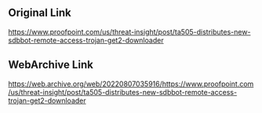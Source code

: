 ## Original Link

https://www.proofpoint.com/us/threat-insight/post/ta505-distributes-new-sdbbot-remote-access-trojan-get2-downloader

## WebArchive Link

https://web.archive.org/web/20220807035916/https://www.proofpoint.com/us/threat-insight/post/ta505-distributes-new-sdbbot-remote-access-trojan-get2-downloader
